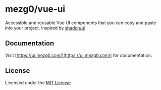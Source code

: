# mezg0/vue-ui

Accessible and reusable Vue UI components that you can copy and paste into your project. Inspired by [shadcn/ui](https://github.com/shadcn/ui)

## Documentation
Visit [https://ui.mezg0.com/](https://ui.mezg0.com/) for documentation.

## License
Licensed under the [MIT License](https://github.com/mezg0/vue-ui/blob/main/LICENSE.md)
